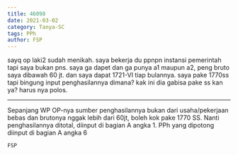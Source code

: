 ```yaml
---
title: 46098
date: 2021-03-02
category: Tanya-SC
tags: PPh
author: FSP
---
```


sayq op laki2 sudah menikah. saya bekerja du ppnpn instansi pemerintah tapi saya bukan pns. saya ga dapet dan ga punya a1 maupun a2, peng bruto saya dibawah 60 jt. dan saya dapat 1721-VI tiap bulannya. saya pake 1770ss tapi bingung input penghasilannya dimana? kak ini dia gabisa pake ss kan ya? harus nya polos.

---

Sepanjang WP OP-nya sumber penghasilannya bukan dari usaha/pekerjaan bebas dan brutonya nggak lebih dari 60jt, boleh kok pake 1770 SS. Nanti penghasilannya ditotal, diinput di bagian A angka 1. PPh yang dipotong diinput di bagian A angka 6

`FSP`
